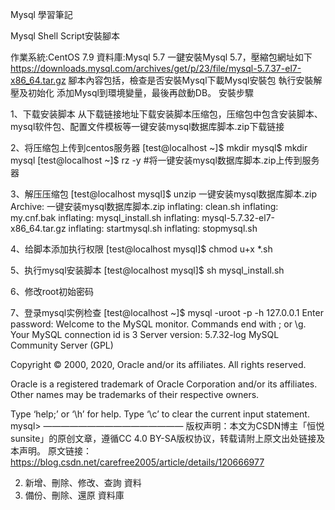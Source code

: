 Mysql 學習筆記  

Mysql Shell Script安裝腳本

作業系統:CentOS 7.9  資料庫:Mysql 5.7
一鍵安裝Mysql 5.7，壓縮包網址如下 https://downloads.mysql.com/archives/get/p/23/file/mysql-5.7.37-el7-x86_64.tar.gz
腳本內容包括，檢查是否安裝Mysql下載Mysql安裝包  執行安裝解壓及初始化   添加Mysql到環境變量，最後再啟動DB。
安裝步驟

1、下载安装脚本
从下载链接地址下载安装脚本压缩包，压缩包中包含安装脚本、mysql软件包、配置文件模板等一键安装mysql数据库脚本.zip下载链接

2、将压缩包上传到centos服务器
[test@localhost ~]$ mkdir mysql$ mkdir mysql
[test@localhost ~]$ rz -y
#将一键安装mysql数据库脚本.zip上传到服务器

3、解压压缩包
[test@localhost mysql]$ unzip 一键安装mysql数据库脚本.zip
Archive: 一键安装mysql数据库脚本.zip
inflating: clean.sh
inflating: my.cnf.bak
inflating: mysql_install.sh
inflating: mysql-5.7.32-el7-x86_64.tar.gz
inflating: startmysql.sh
inflating: stopmysql.sh

4、给脚本添加执行权限
[test@localhost mysql]$ chmod u+x *.sh

5、执行mysql安装脚本
[test@localhost mysql]$ sh mysql_install.sh

6、修改root初始密码


7、登录mysql实例检查
[test@localhost ~]$ mysql -uroot -p -h 127.0.0.1
Enter password:
Welcome to the MySQL monitor. Commands end with ; or \g.
Your MySQL connection id is 3
Server version: 5.7.32-log MySQL Community Server (GPL)

Copyright © 2000, 2020, Oracle and/or its affiliates. All rights reserved.

Oracle is a registered trademark of Oracle Corporation and/or its
affiliates. Other names may be trademarks of their respective
owners.

Type ‘help;’ or ‘\h’ for help. Type ‘\c’ to clear the current input statement.
mysql>
————————————————
版权声明：本文为CSDN博主「恒悦sunsite」的原创文章，遵循CC 4.0 BY-SA版权协议，转载请附上原文出处链接及本声明。
原文链接：https://blog.csdn.net/carefree2005/article/details/120666977

2. 新增、刪除、修改、查詢 資料  
3. 備份、刪除、還原 資料庫

 
